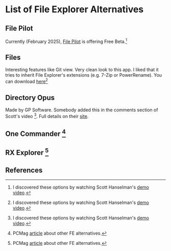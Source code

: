 # List of File Explorer Alternatives

## File Pilot

Currently (February 2025), [File Pilot](https://filepilot.tech/) is offering Free Beta.[^1]

## Files

Interesting features like Git view.
Very clean look to this app.
I liked that it tries to inherit File Explorer's extensions (e.g. 7-Zip or PowerRename).
You can download [here](https://files.community/)[^1]

## Directory Opus

Made by GP Software.
Somebody added this in the comments section of Scott's video [^1].
Full details on their [site](https://www.gpsoft.com.au/).

## One Commander [^2]

## RX Explorer [^2]

## References

[^1]: I discovered these options by watching Scott Hanselman's [demo video](https://youtu.be/uDUQrC5YxT0?si=UFejQCzXoYq9bMEt).

[^2]: PCMag [article](https://www.pcmag.com/picks/windows-11-file-explorer-alternatives) about other FE alternatives.
